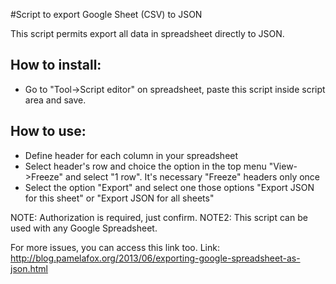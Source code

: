 #Script to export Google Sheet (CSV) to JSON


This script permits export all data in spreadsheet directly to JSON. 

## How to install:

- Go to "Tool->Script editor" on spreadsheet, paste this script inside script area and save.

## How to use:

- Define header for each column in your spreadsheet
- Select header's row and choice the option in the top menu "View->Freeze" and select "1 row". It's necessary "Freeze" headers only once
- Select the option "Export" and select one those options "Export JSON for this sheet" or "Export JSON for all sheets"

NOTE: Authorization is required, just confirm. 
NOTE2: This script can be used with any Google Spreadsheet.


For more issues, you can access this link too.
Link: http://blog.pamelafox.org/2013/06/exporting-google-spreadsheet-as-json.html
